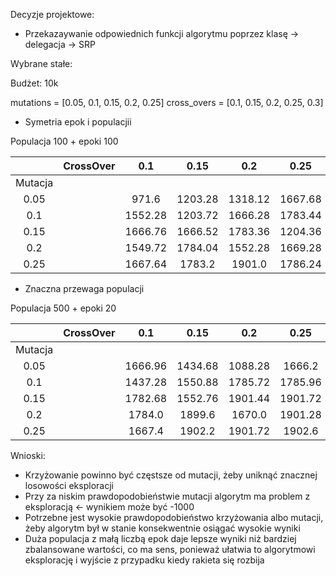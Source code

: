 Decyzje projektowe:

* Przekazaywanie odpowiednich funkcji algorytmu poprzez klasę -> delegacja -> SRP

Wybrane stałe:

Budżet: 10k

mutations = [0.05, 0.1, 0.15, 0.2, 0.25]
cross_overs = [0.1, 0.15, 0.2, 0.25, 0.3]

* Symetria epok i populacjii 


Populacja 100 + epoki 100

| | CrossOver | 0.1| 0.15 | 0.2 | 0.25 | 0.3 |
| :---: | :---: | :---: |:---: | :---: | :---: | :---: | 
| Mutacja |  |  |  |  |  | 
| 0.05 | | 971.6 | 1203.28 | 1318.12 | 1667.68 | 1783.56 | 
| 0.1 |  | 1552.28 | 1203.72 | 1666.28 | 1783.44 | 1901.6 | 
| 0.15 |  | 1666.76 | 1666.52 | 1783.36 | 1204.36 | 1783.64 | 
| 0.2 |  | 1549.72 | 1784.04 | 1552.28 | 1669.28 | 1783.68 | 
| 0.25 |  | 1667.64 | 1783.2 | 1901.0 | 1786.24 |1784.680 |

* Znaczna przewaga populacji

Populacja 500 + epoki 20

| | CrossOver | 0.1| 0.15 | 0.2 | 0.25 | 0.3 |
| :---: | :---: | :---: |:---: | :---: | :---: | :---: | 
| Mutacja |  |  |  |  |  | 
| 0.05 | | 1666.96 | 1434.68 | 1088.28 | 1666.2 | 1668.48 | 
| 0.1 |  | 1437.28 | 1550.88 | 1785.72 | 1785.96 | 1901.44 | 
| 0.15 |  | 1782.68 | 1552.76 | 1901.44 | 1901.72 | 1902.4 | 
| 0.2 |  | 1784.0 | 1899.6 | 1670.0 | 1901.28 | 1786.32 | 
| 0.25 |  | 1667.4 | 1902.2 | 1901.72 | 1902.6 | 1901.44 |


Wnioski: 
* Krzyżowanie powinno być częstsze od mutacji, żeby uniknąć znacznej losowości eksploracji
* Przy za niskim prawdopodobieństwie mutacji algorytm ma problem z eksploracją <- wynikiem może być -1000 
* Potrzebne jest wysokie prawdopodobieństwo krzyżowania albo mutacji, żeby algorytm był w stanie konsekwentnie osiągać wysokie wyniki
* Duża populacja z małą liczbą epok daje lepsze wyniki niż bardziej zbalansowane wartości, co ma sens, ponieważ ułatwia to algorytmowi eksplorację i wyjście z przypadku kiedy rakieta się rozbija